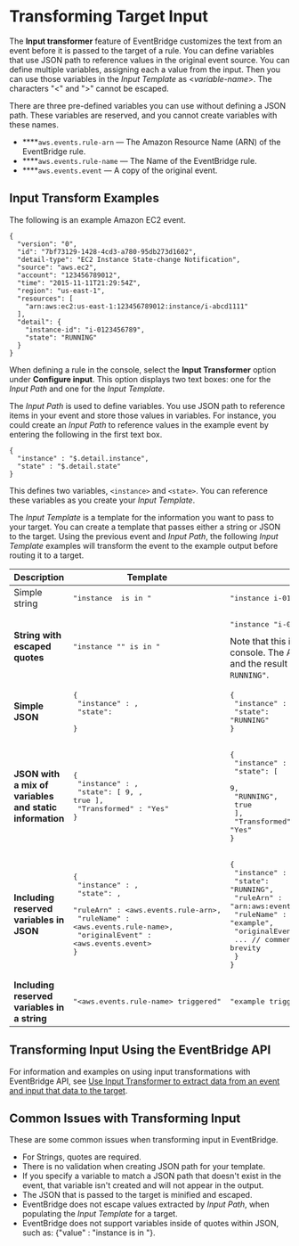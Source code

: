 # Transforming Target Input<a name="transform-input"></a>

The **Input transformer** feature of EventBridge customizes the text from an event before it is passed to the target of a rule\. You can define variables that use JSON path to reference values in the original event source\. You can define multiple variables, assigning each a value from the input\. Then you can use those variables in the *Input Template* as <*variable\-name*>\. The characters "<" and ">" cannot be escaped\.

There are three pre\-defined variables you can use without defining a JSON path\. These variables are reserved, and you cannot create variables with these names\. 
+ ****`aws.events.rule-arn` — The Amazon Resource Name \(ARN\) of the EventBridge rule\. 
+ ****`aws.events.rule-name` — The Name of the EventBridge rule\. 
+ ****`aws.events.event` — A copy of the original event\. 

## Input Transform Examples<a name="transform-input-examples"></a>

The following is an example Amazon EC2 event\.

```
{
  "version": "0",
  "id": "7bf73129-1428-4cd3-a780-95db273d1602",
  "detail-type": "EC2 Instance State-change Notification",
  "source": "aws.ec2",
  "account": "123456789012",
  "time": "2015-11-11T21:29:54Z",
  "region": "us-east-1",
  "resources": [
    "arn:aws:ec2:us-east-1:123456789012:instance/i-abcd1111"
  ],
  "detail": {
    "instance-id": "i-0123456789",
    "state": "RUNNING"
  }
}
```

When defining a rule in the console, select the **Input Transformer** option under **Configure input**\. This option displays two text boxes: one for the *Input Path* and one for the *Input Template*\.



The *Input Path* is used to define variables\. You use JSON path to reference items in your event and store those values in variables\. For instance, you could create an *Input Path* to reference values in the example event by entering the following in the first text box\.

```
{
  "instance" : "$.detail.instance", 
  "state" : "$.detail.state"
}
```

This defines two variables, `<instance>` and `<state>`\. You can reference these variables as you create your *Input Template*\.

The *Input Template* is a template for the information you want to pass to your target\. You can create a template that passes either a string or JSON to the target\. Using the previous event and *Input Path*, the following *Input Template* examples will transform the event to the example output before routing it to a target\.


| Description | Template | Output | 
| --- | --- | --- | 
| Simple string |  <pre>"instance <instance> is in <state>"</pre> |  <pre>"instance i-0123456789 is in RUNNING"</pre>  | 
|  **String with escaped quotes**  |  <pre>"instance \"<instance>\" is in <state>"</pre> |  <pre>"instance \"i-0123456789\" is in RUNNING"</pre> Note that this is the behavior in the EventBridge console\. The AWS CLI escapes the slash characters and the result is `"instance "i-0123456789" is in RUNNING"`\.  | 
|  **Simple JSON**  |  <pre>{<br />  "instance" : <instance>,<br />  "state": <state><br />}</pre> |  <pre>{<br />  "instance" : "i-0123456789",<br />  "state": "RUNNING"<br />}</pre>  | 
|  **JSON with a mix of variables and static information**  |  <pre>{<br />  "instance" : <instance>,<br />  "state": [ 9, <state>, true ],<br />  "Transformed" : "Yes"<br />}<br /></pre> |  <pre>{<br />  "instance" : "i-0123456789",<br />  "state": [<br />    9,<br />    "RUNNING",<br />    true<br />  ],<br />  "Transformed" : "Yes"<br />}</pre>  | 
|  **Including reserved variables in JSON**  |  <pre>{<br />  "instance" : <instance>,<br />  "state": <state>,<br />  "ruleArn" : <aws.events.rule-arn>,<br />  "ruleName" : <aws.events.rule-name>,<br />  "originalEvent" : <aws.events.event><br />}</pre> |  <pre>{<br />  "instance" : "i-0123456789",<br />  "state": "RUNNING",<br />  "ruleArn" : "arn:aws:events:us-east-2:123456789012:rule/example",<br />  "ruleName" : "example",<br />  "originalEvent" : {<br />    ... // commented for brevity<br />  }<br />}</pre>  | 
|  **Including reserved variables in a string**  | <pre>"<aws.events.rule-name> triggered"</pre> |  <pre>"example triggered"</pre>  | 

## Transforming Input Using the EventBridge API<a name="transform-input-api"></a>

For information and examples on using input transformations with EventBridge API, see [Use Input Transformer to extract data from an event and input that data to the target](https://docs.aws.amazon.com/eventbridge/latest/APIReference/API_PutTargets.html#API_PutTargets_Example_2)\.

## Common Issues with Transforming Input<a name="transform-input-issues"></a>

These are some common issues when transforming input in EventBridge\.
+  For Strings, quotes are required\. 
+  There is no validation when creating JSON path for your template\. 
+  If you specify a variable to match a JSON path that doesn't exist in the event, that variable isn't created and will not appear in the output\. 
+  The JSON that is passed to the target is minified and escaped\. 
+  EventBridge does not escape values extracted by *Input Path*, when populating the *Input Template* for a target\. 
+  EventBridge does not support variables inside of quotes within JSON, such as: \{"value" : "instance <instance> is in <state>"\}\. 
